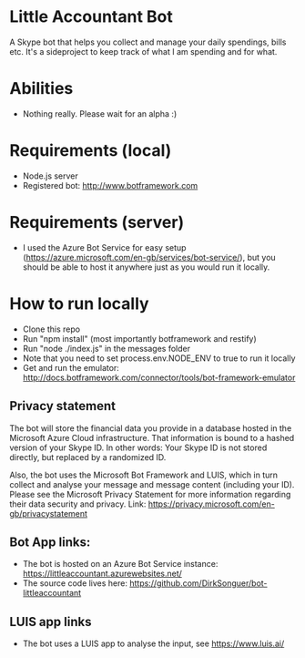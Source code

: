 # Little Accountant Bot

A Skype bot that helps you collect and manage your daily spendings, bills etc. It's a sideproject to
keep track of what I am spending and for what.

# Abilities
* Nothing really. Please wait for an alpha :)


# Requirements (local)
* Node.js server
* Registered bot: http://www.botframework.com


# Requirements (server)
* I used the Azure Bot Service for easy setup (https://azure.microsoft.com/en-gb/services/bot-service/),
but you should be able to host it anywhere just as you would run it locally.


# How to run locally
* Clone this repo
* Run "npm install" (most importantly botframework and restify)
* Run "node ./index.js" in the messages folder
* Note that you need to set process.env.NODE_ENV to true to run it locally
* Get and run the emulator: http://docs.botframework.com/connector/tools/bot-framework-emulator


## Privacy statement
The bot will store the financial data you provide in a database hosted in the Microsoft
Azure Cloud infrastructure. That information is bound to a hashed version of your Skype ID.
In other words: Your Skype ID is not stored directly, but replaced by a randomized ID.

Also, the bot uses the Microsoft Bot Framework and LUIS, which in turn collect and analyse
your message and message content (including your ID). Please see the Microsoft Privacy
Statement for more information regarding their data security and privacy.
Link: https://privacy.microsoft.com/en-gb/privacystatement


## Bot App links:
* The bot is hosted on an Azure Bot Service instance: https://littleaccountant.azurewebsites.net/
* The source code lives here: https://github.com/DirkSonguer/bot-littleaccountant


## LUIS app links
* The bot uses a LUIS app to analyse the input, see https://www.luis.ai/
